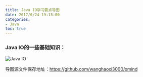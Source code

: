 ```yaml
---
title: Java IO学习要点导图
date: 2017/6/24 19:15:00
categories:
- Java
toc: true
---
```


### Java IO的一些基础知识：

![Java IO](http://ohyn8f189.bkt.clouddn.com/17-6-24/56653106.jpg)


导图源文件保存地址：https://github.com/wanghaoxi3000/xmind
